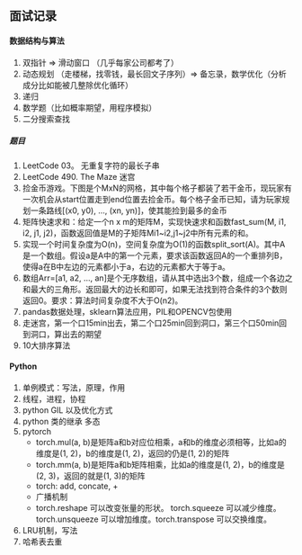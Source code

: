 ## 面试记录

#### 数据结构与算法
1. 双指针 => 滑动窗口 （几乎每家公司都考了）
2. 动态规划 （走楼梯，找零钱，最长回文子序列）=> 备忘录，数学优化（分析成分比如能被几整除优化循环）
3. 递归
4. 数学题（比如概率期望，用程序模拟）
5. 二分搜索查找
##### 题目
1. LeetCode 03。 无重复字符的最长子串
2. LeetCode 490. The Maze 迷宫
3. 捡⾦币游戏。下图是个MxN的⽹格，其中每个格⼦都装了若⼲⾦币，现玩家有⼀次机会从start位置⾛到end位置去捡⾦币。每个格⼦⾦币已知，请为玩家规划⼀条路线[(x0, y0), ..., (xn, yn)]，使其能捡到最多的⾦币
4. 矩阵快速求和：给定⼀个n x m的矩阵M，实现快速求和函数fast_sum(M, i1, i2, j1, j2)，函数返回值是M的⼦矩阵Mi1~i2,j1~j2中所有元素的和。
5. 实现⼀个时间复杂度为O(n)，空间复杂度为O(1)的函数split_sort(A)。其中A是⼀个数组。假设a是A中的第⼀个元素，要求该函数返回A的⼀个重排列B，使得a在B中左边的元素都⼩于a，右边的元素都⼤于等于a。
6. 数组Arr=[a1, a2, ..., an]是个⽆序数组，请从其中选出3个数，组成⼀个各边之和最⼤的三⻆形。返回最⼤的边⻓和即可，如果⽆法找到符合条件的3个数则返回0。要求：算法时间复杂度不⼤于O(n2)。
7. pandas数据处理，sklearn算法应用，PIL和OPENCV包使用
8. 走迷宫，第一个口15min出去，第二个口25min回到洞口，第三个口50min回到洞口，算出去的期望
9. 10大排序算法

#### Python 
1. 单例模式：写法，原理，作用
2. 线程，进程，协程
3. python GIL 以及优化方式
4. python 类的继承 多态
5. pytorch 
    - torch.mul(a, b)是矩阵a和b对应位相乘，a和b的维度必须相等，比如a的维度是(1, 2)，b的维度是(1, 2)，返回的仍是(1, 2)的矩阵
    - torch.mm(a, b)是矩阵a和b矩阵相乘，比如a的维度是(1, 2)，b的维度是(2, 3)，返回的就是(1, 3)的矩阵
    - torch: add, concate, +
    - 广播机制
    - torch.reshape 可以改变张量的形状。 torch.squeeze 可以减少维度。torch.unsqueeze 可以增加维度。torch.transpose 可以交换维度。 
6. LRU机制，写法 
7. 哈希表去重




